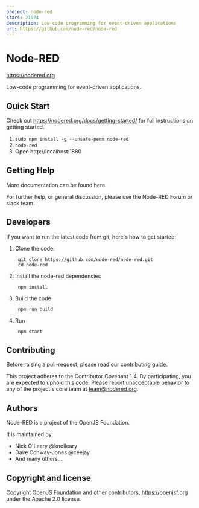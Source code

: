 ```yaml
---
project: node-red
stars: 21974
description: Low-code programming for event-driven applications
url: https://github.com/node-red/node-red
---
```


Node-RED
========

https://nodered.org

Low-code programming for event-driven applications.

Quick Start
-----------

Check out https://nodered.org/docs/getting-started/ for full instructions on getting started.

1.  `sudo npm install -g --unsafe-perm node-red`
2.  `node-red`
3.  Open http://localhost:1880

Getting Help
------------

More documentation can be found here.

For further help, or general discussion, please use the Node-RED Forum or slack team.

Developers
----------

If you want to run the latest code from git, here's how to get started:

1.  Clone the code:
    
    ```
     git clone https://github.com/node-red/node-red.git
     cd node-red
    ```
    
2.  Install the node-red dependencies
    
    ```
     npm install
    ```
    
3.  Build the code
    
    ```
     npm run build
    ```
    
4.  Run
    
    ```
     npm start
    ```
    

Contributing
------------

Before raising a pull-request, please read our contributing guide.

This project adheres to the Contributor Covenant 1.4. By participating, you are expected to uphold this code. Please report unacceptable behavior to any of the project's core team at team@nodered.org.

Authors
-------

Node-RED is a project of the OpenJS Foundation.

It is maintained by:

-   Nick O'Leary @knolleary
-   Dave Conway-Jones @ceejay
-   And many others...

Copyright and license
---------------------

Copyright OpenJS Foundation and other contributors, https://openjsf.org under the Apache 2.0 license.

